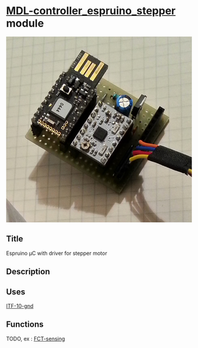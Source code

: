 # [MDL-controller_espruino_stepper]() module
![](viewme.jpg)

## Title
Espruino µC with driver for stepper motor

## Description

## Uses
[ITF-10-gnd](../../interfaces/ITF-10-gnd)

## Functions
TODO, ex : [FCT-sensing](../../functions/FCT-sensing)
